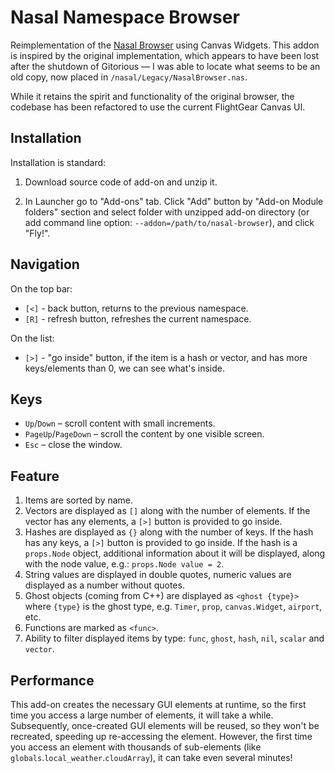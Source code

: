 Nasal Namespace Browser
=======================

Reimplementation of the [Nasal Browser](https://wiki.flightgear.org/Nasal_Browser) using Canvas Widgets.
This addon is inspired by the original implementation, which appears to have been lost after the shutdown of Gitorious — I was able to locate what seems to be an old copy, now placed in `/nasal/Legacy/NasalBrowser.nas`.

While it retains the spirit and functionality of the original browser, the codebase has been refactored to use the current FlightGear Canvas UI.

## Installation

Installation is standard:

1. Download source code of add-on and unzip it.

2. In Launcher go to "Add-ons" tab. Click "Add" button by "Add-on Module folders" section and select folder with unzipped add-on directory (or add command line option: `--addon=/path/to/nasal-browser`), and click "Fly!".

## Navigation

On the top bar:

- `[<]` - back button, returns to the previous namespace.
- `[R]` - refresh button, refreshes the current namespace.

On the list:

- `[>]` - "go inside" button, if the item is a hash or vector, and has more keys/elements than 0, we can see what's inside.

## Keys

- `Up`/`Down` – scroll content with small increments.
- `PageUp`/`PageDown` – scroll the content by one visible screen.
- `Esc` – close the window.

## Feature

1. Items are sorted by name.
2. Vectors are displayed as `[]` along with the number of elements. If the vector has any elements, a `[>]` button is provided to go inside.
3. Hashes are displayed as `{}` along with the number of keys. If the hash has any keys, a `[>]` button is provided to go inside. If the hash is a `props.Node` object, additional information about it will be displayed, along with the node value, e.g.: `props.Node value = 2`.
4. String values ​​are displayed in double quotes, numeric values ​​are displayed as a number without quotes.
5. Ghost objects (coming from C++) are displayed as `<ghost {type}>` where `{type}` is the ghost type, e.g. `Timer`, `prop`, `canvas.Widget`, `airport`, etc.
6. Functions are marked as `<func>`.
7. Ability to filter displayed items by type: `func`, `ghost`, `hash`, `nil`, `scalar` and `vector`.


## Performance

This add-on creates the necessary GUI elements at runtime, so the first time you access a large number of elements, it will take a while. Subsequently, once-created GUI elements will be reused, so they won't be recreated, speeding up re-accessing the element. However, the first time you access an element with thousands of sub-elements (like `globals`.`local_weather`.`cloudArray`), it can take even several minutes!
